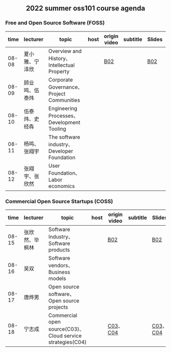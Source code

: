 ## <p align="center">2022 summer oss101 course agenda</p>

### Free and Open Source Software (FOSS)

| time  | lecturer       | topic                                       | host | origin video | subtitle | Slides | bilibili url |
| ----- | -------------- | ------------------------------------------- | ---- | ------------ | -------- | ------ | ------------ |
| 08-08 | 夏小雅、宁泽欣 | Overview and History、Intellectual Property |      |   [B02](https://www.youtube.com/watch?v=icORK-MbZdg&list=PLQ2ODVSeOYlXtMfsO-JrL--lnFRbAaLHL&index=2)       |          |    [B02](https://github.com/dirkriehle/foss-course/blob/main/Generated/Lecture%20slides/FOSS%20B02%20-%20Intellectual%20Property.pdf)    |              |
| 08-09 | 顾业鸣、伍泰炜 | Corporate Governance、Project Communities   |      |              |          |        |              |
| 08-10 | 伍泰炜、史经犇 | Engineering Processes、Development Tooling  |      |              |          |        |              |
| 08-11 | 杨鸣、张翔宇   | The software industry、Developer Foundation |      |              |          |        |              |
| 08-12 | 张翔宇、张欣然 | User Foundation、Labor economics            |      |              |          |        |              |

### Commercial Open Source Startups (COSS)

| time  | lecturer       | topic                                                      | host | origin video                                                 | subtitle | Slides                                                       | bilibili url |
| ----- | -------------- | ---------------------------------------------------------- | ---- | ------------------------------------------------------------ | -------- | ------------------------------------------------------------ | ------------ |
| 08-15 | 张欣然、毕枫林 | Software Industry、Software products                       |      | [B02](https://www.youtube.com/watch?v=R9G_upEhAPw)           |          | [B02](https://github.com/dirkriehle/coss-course/blob/main/Generated/Lecture%20slides/COSS%20B02%20-%20Software%20Products.pdf) |              |
| 08-16 | 吴双           | Software vendors、Business models                          |      |                                                              |          |                                                              |              |
| 08-17 | 唐烨男         | Open source software、Open source projects                 |      |                                                              |          |                                                              |              |
| 08-18 | 宁志成         | Commercial open source(C03)、Cloud service strategies(C04) |      | [C03](https://youtu.be/OmKHzhv1x1M)、[C04](https://youtu.be/26nNSML62dQ) |          | [C03](https://github.com/dirkriehle/coss-course/blob/main/Generated/Lecture%20slides/COSS%20C03%20-%20Commercial%20Open%20Source.pdf)、[C04](https://github.com/dirkriehle/coss-course/blob/main/Generated/Lecture%20slides/COSS%20C04%20-%20Cloud%20Service%20Strategies.pdf) |              |



